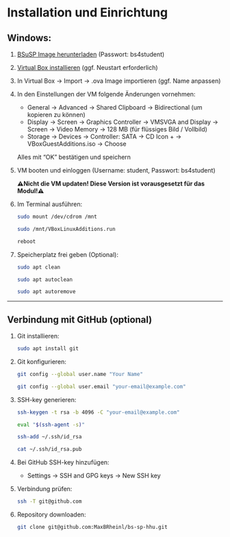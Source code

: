 # Installation und Einrichtung

## Windows:

1. [BSuSP Image herunterladen](https://uni-duesseldorf.sciebo.de/s/55xwyumuCKrfoJk/download) (Passwort: bs4student)
2. [Virtual Box installieren](https://download.virtualbox.org/virtualbox/7.1.6/VirtualBox-7.1.6-167084-Win.exe) (ggf. Neustart erforderlich)
3. In Virtual Box → Import → .ova Image importieren (ggf. Name anpassen)
4. In den Einstellungen der VM folgende Änderungen vornehmen:
    - General → Advanced → Shared Clipboard → Bidirectional (um kopieren zu können)
    - Display → Screen → Graphics Controller → VMSVGA and Display → Screen → Video Memory → 128 MB (für flüssiges Bild / Vollbild)
    - Storage → Devices → Controller: SATA → CD Icon + → VBoxGuestAdditions.iso → Choose
    
    Alles mit “OK” bestätigen und speichern
    
5. VM booten und einloggen (Username: student, Passwort: bs4student)
    
    <aside>
    
    **⚠️Nicht die VM updaten! Diese Version ist vorausgesetzt für das Modul!⚠️**
    
    </aside>
    
6. Im Terminal ausführen:
    
    ```bash
    sudo mount /dev/cdrom /mnt
    ```
    
    ```bash
    sudo /mnt/VBoxLinuxAdditions.run
    ```
    
    ```bash
    reboot
    ```
    
7. Speicherplatz frei geben (Optional):
    
    ```bash
    sudo apt clean
    ```
    
    ```bash
    sudo apt autoclean
    ```
    
    ```bash
    sudo apt autoremove
    ```
    

---

## Verbindung mit GitHub (optional)

1. Git installieren:
    
    ```bash
    sudo apt install git
    ```
    
2. Git konfigurieren:
    
    ```bash
    git config --global user.name "Your Name"
    ```
    
    ```bash
    git config --global user.email "your-email@example.com"
    ```
    
3. SSH-key generieren:
    
    ```bash
    ssh-keygen -t rsa -b 4096 -C "your-email@example.com"
    ```
    
    ```bash
    eval "$(ssh-agent -s)"
    ```
    
    ```bash
    ssh-add ~/.ssh/id_rsa
    ```
    
    ```bash
    cat ~/.ssh/id_rsa.pub
    ```
    
4. Bei GitHub SSH-key hinzufügen:
    - Settings → SSH and GPG keys → New SSH key
5. Verbindung prüfen:
    
    ```bash
    ssh -T git@github.com
    ```
    
6. Repository downloaden:
    
    ```bash
    git clone git@github.com:MaxBRheinl/bs-sp-hhu.git
    ```
